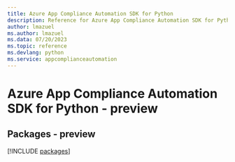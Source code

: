 ```yaml
---
title: Azure App Compliance Automation SDK for Python
description: Reference for Azure App Compliance Automation SDK for Python
author: lmazuel
ms.author: lmazuel
ms.data: 07/20/2023
ms.topic: reference
ms.devlang: python
ms.service: appcomplianceautomation
---
```

# Azure App Compliance Automation SDK for Python - preview
## Packages - preview
[!INCLUDE [packages](app-compliance-automation-index.md)]